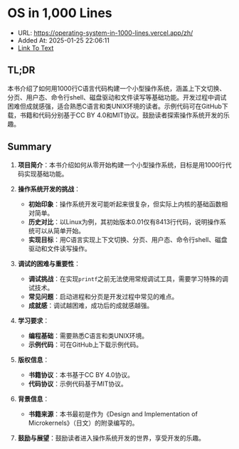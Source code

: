 # OS in 1,000 Lines
- URL: https://operating-system-in-1000-lines.vercel.app/zh/
- Added At: 2025-01-25 22:06:11
- [Link To Text](2025-01-25-os-in-1,000-lines_raw.md)

## TL;DR
本书介绍了如何用1000行C语言代码构建一个小型操作系统，涵盖上下文切换、分页、用户态、命令行shell、磁盘驱动和文件读写等基础功能。开发过程中调试困难但成就感强，适合熟悉C语言和类UNIX环境的读者。示例代码可在GitHub下载，书籍和代码分别基于CC BY 4.0和MIT协议。鼓励读者探索操作系统开发的乐趣。

## Summary
1. **项目简介**：本书介绍如何从零开始构建一个小型操作系统，目标是用1000行代码实现基础功能。

2. **操作系统开发的挑战**：
   - **初始印象**：操作系统开发可能听起来很复杂，但实际上内核的基础函数相对简单。
   - **历史对比**：以Linux为例，其初始版本0.01仅有8413行代码，说明操作系统可以从简单开始。
   - **实现目标**：用C语言实现上下文切换、分页、用户态、命令行shell、磁盘驱动和文件读写操作。

3. **调试的困难与重要性**：
   - **调试挑战**：在实现`printf`之前无法使用常规调试工具，需要学习特殊的调试技术。
   - **常见问题**：启动进程和分页是开发过程中常见的难点。
   - **成就感**：调试越困难，成功后的成就感越强。

4. **学习要求**：
   - **编程基础**：需要熟悉C语言和类UNIX环境。
   - **示例代码**：可在GitHub上下载示例代码。

5. **版权信息**：
   - **书籍协议**：本书基于CC BY 4.0协议。
   - **代码协议**：示例代码基于MIT协议。

6. **背景信息**：
   - **书籍来源**：本书最初是作为《Design and Implementation of Microkernels》（日文）的附录编写的。

7. **鼓励与展望**：鼓励读者进入操作系统开发的世界，享受开发的乐趣。
